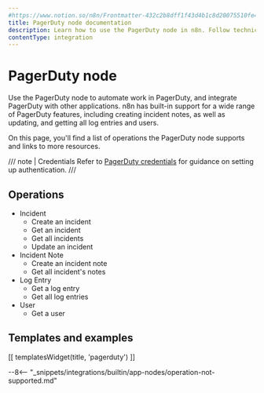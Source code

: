 ```yaml
---
#https://www.notion.so/n8n/Frontmatter-432c2b8dff1f43d4b1c8d20075510fe4
title: PagerDuty node documentation
description: Learn how to use the PagerDuty node in n8n. Follow technical documentation to integrate PagerDuty node into your workflows.
contentType: integration
---
```


# PagerDuty node

Use the PagerDuty node to automate work in PagerDuty, and integrate PagerDuty with other applications. n8n has built-in support for a wide range of PagerDuty features, including creating incident notes, as well as updating, and getting all log entries and users. 

On this page, you'll find a list of operations the PagerDuty node supports and links to more resources.

/// note | Credentials
Refer to [PagerDuty credentials](/integrations/builtin/credentials/pagerduty/) for guidance on setting up authentication. 
///

## Operations

* Incident
    * Create an incident
    * Get an incident
    * Get all incidents
    * Update an incident
* Incident Note
    * Create an incident note
    * Get all incident's notes
* Log Entry
    * Get a log entry
    * Get all log entries
* User
    * Get a user

## Templates and examples

<!-- see https://www.notion.so/n8n/Pull-in-templates-for-the-integrations-pages-37c716837b804d30a33b47475f6e3780 -->
[[ templatesWidget(title, 'pagerduty') ]]

--8<-- "_snippets/integrations/builtin/app-nodes/operation-not-supported.md"


